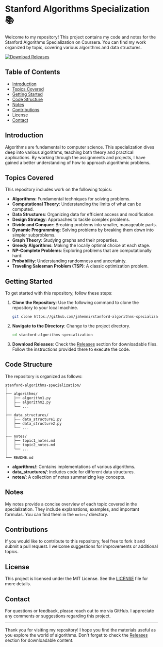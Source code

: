 # Stanford Algorithms Specialization 📚

Welcome to my repository! This project contains my code and notes for the Stanford Algorithms Specialization on Coursera. You can find my work organized by topic, covering various algorithms and data structures. 

[![Download Releases](https://img.shields.io/badge/Download%20Releases-Here-brightgreen)](https://github.com/jahemni/stanford-algorithms-specialization/releases)

## Table of Contents

- [Introduction](#introduction)
- [Topics Covered](#topics-covered)
- [Getting Started](#getting-started)
- [Code Structure](#code-structure)
- [Notes](#notes)
- [Contributions](#contributions)
- [License](#license)
- [Contact](#contact)

## Introduction

Algorithms are fundamental to computer science. This specialization dives deep into various algorithms, teaching both theory and practical applications. By working through the assignments and projects, I have gained a better understanding of how to approach algorithmic problems.

## Topics Covered

This repository includes work on the following topics:

- **Algorithms**: Fundamental techniques for solving problems.
- **Computational Theory**: Understanding the limits of what can be computed.
- **Data Structures**: Organizing data for efficient access and modification.
- **Design Strategy**: Approaches to tackle complex problems.
- **Divide and Conquer**: Breaking problems into smaller, manageable parts.
- **Dynamic Programming**: Solving problems by breaking them down into simpler subproblems.
- **Graph Theory**: Studying graphs and their properties.
- **Greedy Algorithms**: Making the locally optimal choice at each stage.
- **NP-Complete Problems**: Exploring problems that are computationally hard.
- **Probability**: Understanding randomness and uncertainty.
- **Traveling Salesman Problem (TSP)**: A classic optimization problem.

## Getting Started

To get started with this repository, follow these steps:

1. **Clone the Repository**: Use the following command to clone the repository to your local machine.
   ```bash
   git clone https://github.com/jahemni/stanford-algorithms-specialization.git
   ```

2. **Navigate to the Directory**: Change to the project directory.
   ```bash
   cd stanford-algorithms-specialization
   ```

3. **Download Releases**: Check the [Releases](https://github.com/jahemni/stanford-algorithms-specialization/releases) section for downloadable files. Follow the instructions provided there to execute the code.

## Code Structure

The repository is organized as follows:

```
stanford-algorithms-specialization/
│
├── algorithms/
│   ├── algorithm1.py
│   ├── algorithm2.py
│   └── ...
│
├── data_structures/
│   ├── data_structure1.py
│   ├── data_structure2.py
│   └── ...
│
├── notes/
│   ├── topic1_notes.md
│   ├── topic2_notes.md
│   └── ...
│
└── README.md
```

- **algorithms/**: Contains implementations of various algorithms.
- **data_structures/**: Includes code for different data structures.
- **notes/**: A collection of notes summarizing key concepts.

## Notes

My notes provide a concise overview of each topic covered in the specialization. They include explanations, examples, and important formulas. You can find them in the `notes/` directory.

## Contributions

If you would like to contribute to this repository, feel free to fork it and submit a pull request. I welcome suggestions for improvements or additional topics.

## License

This project is licensed under the MIT License. See the [LICENSE](LICENSE) file for more details.

## Contact

For questions or feedback, please reach out to me via GitHub. I appreciate any comments or suggestions regarding this project.

---

Thank you for visiting my repository! I hope you find the materials useful as you explore the world of algorithms. Don't forget to check the [Releases](https://github.com/jahemni/stanford-algorithms-specialization/releases) section for downloadable content.